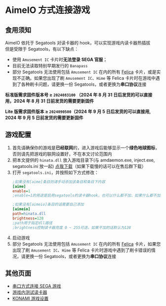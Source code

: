 # AimeIO 方式连接游戏

## 食用须知
AimeIO 依托于 Segatools 对读卡器的 hook，可以实现游戏内读卡器热插拔  
但是受限于 Segatools，有以下缺点：
* 使用 `Amusement IC` 卡片时**无法登录 SEGA 官服**；
* 目前无法读取特别早期发行的 `Banapass`
* 部分 Segatools 无法使用包括 `Amusement IC` 在内的所有 [Felica](https://zh.wikipedia.org/wiki/FeliCa) 卡片，或是实现不正确。如果您出现了刷 `Amusement IC`、`Hime` 等 Felica 卡片时在游戏中遇到了各种刷卡问题，请更换一份 Segatools，或者更换为**串口协议**连接

**标准版需求固件版本号 ≥ `2024083100` （2024 年 8 月 31 日后发货的可以直接用，2024 年 8 月 31 日前发货的需要更新固件**

**Lite 版需求固件版本 ≥ `2024090500`（2024 年 9 月 5 日后发货的可以直接用, 2024 年 9 月 5 日前发货的需要更新固件**

## 游戏配置
1. 首先请确保你的游戏是**已经联网**的，进入游戏后能够显示一个**绿色地球图标**，否则请先把游戏的联网设置好，不在本文讨论范围内
2. 把本文提供的 `hinata.dll` 放入游戏目录下(与 amdaemon.exe, inject.exe, segatools.ini 放一起)
[点我下载](https://github.com/nerimoe/hinata-neo-pub/raw/refs/heads/main/hinata.dll)（如果下载慢的话可以在售后群下载）
3. 打开 `segatools.ini`，并按照如下方式修改：
   ```ini
   ;如果没有[aime]条目则请手动添加该条目和条目下内容
   [aime]
   enable=1
   ;enable=1的用途是启用segatools的读卡器hook，也可以什么都不加，如果什么都不加的话默认是启用的

   ;如果没有[aimeio]条目的话需要自己添加
   [aimeio]
   path=hinata.dll
   brightness=128
   ;path用于指定dll路径
   ;brightness控制读卡器亮度 0 ~ 255可选，如果不加的话默认为128
   ```
4. 启动游戏
5. 部分 Segatools 无法使用包括 `Amusement IC` 在内的所有 [Felica](https://zh.wikipedia.org/wiki/FeliCa) 卡片，如果您出现了刷 `Amusement IC`、`Hime` 等 Felica 卡片时游戏中遇到了刷卡错误的情况，请更换一份 Segatools，或者更换为**串口协议**连接


## 其他页面
* [串口方式连接 SEGA 游戏](serial.md)
* [游戏内测试读卡器](in_game_test.md)
* [KONAMI 游戏设置](../KONAMI/index.md)
